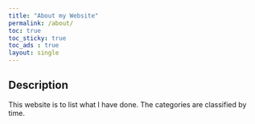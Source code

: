 ```yaml
---
title: "About my Website"
permalink: /about/
toc: true
toc_sticky: true
toc_ads : true
layout: single
---
```


## Description
This website is to list what I have done.
The categories are classified by time.
